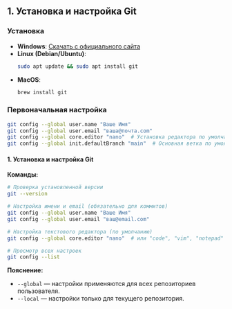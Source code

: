 ## **1. Установка и настройка Git**  
### **Установка**  
- **Windows**: [Скачать с официального сайта](https://git-scm.com/)  
- **Linux (Debian/Ubuntu)**:  
  ```bash
  sudo apt update && sudo apt install git
  ```
- **MacOS**:  
  ```bash
  brew install git
  ```

### **Первоначальная настройка**  
```bash
git config --global user.name "Ваше Имя"
git config --global user.email "ваша@почта.com"
git config --global core.editor "nano"  # Установка редактора по умолчанию
git config --global init.defaultBranch "main"  # Основная ветка по умолчанию
```

#### **1. Установка и настройка Git**  

**Команды:**  
```bash
# Проверка установленной версии  
git --version  

# Настройка имени и email (обязательно для коммитов)  
git config --global user.name "Ваше Имя"  
git config --global user.email "ваш@email.com"  

# Настройка текстового редактора (по умолчанию)  
git config --global core.editor "nano"  # или "code", "vim", "notepad"  

# Просмотр всех настроек  
git config --list  
```  
**Пояснение:**  
- `--global` — настройки применяются для всех репозиториев пользователя.  
- `--local` — настройки только для текущего репозитория.  
